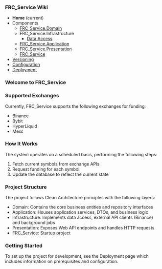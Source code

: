 ### FRC_Service Wiki

- **Home** (current)
- Components
  - [FRC_Service.Domain](FRC_Service-Domain.md)
  - FRC_Service.Infrastructure
    - [Data Access](FRC_Service-Infrastructure-DataAccess.md)
  - [FRC_Service.Application](FRC_Service-Application.md)
  - [FRC_Service.Presentation](FRC_Service-Presentation.md)
  - [FRC_Service](FRC_Service.md)
- [Versioning](Versioning.md)
- [Configuration](Configuration.md)
- [Deployment](Deployment.md)

### Welcome to FRC_Service

### Supported Exchanges

Currently, FRC_Service supports the following exchanges for funding:

 - Binance
 - Bybit
 - HyperLiquid
 - Mexc

### How It Works

The system operates on a scheduled basis, performing the following steps:

1. Fetch current symbols from exchange APIs
2. Request funding for each symbol
3.  Update the database to reflect the current state

### Project Structure

The project follows Clean Architecture principles with the following layers:

 - Domain: Contains the core business entities and repository
interfaces
 - Application: Houses application services, DTOs, and business logic
 - Infrastructure: Implements data access, external API clients (Binance) and background
jobs
 - Presentation: Exposes Web API endpoints and handles HTTP requests
 - FRC_Service: Startup project

### Getting Started

To set up the project for development, see the Deployment page which includes information
on prerequisites and configuration.
